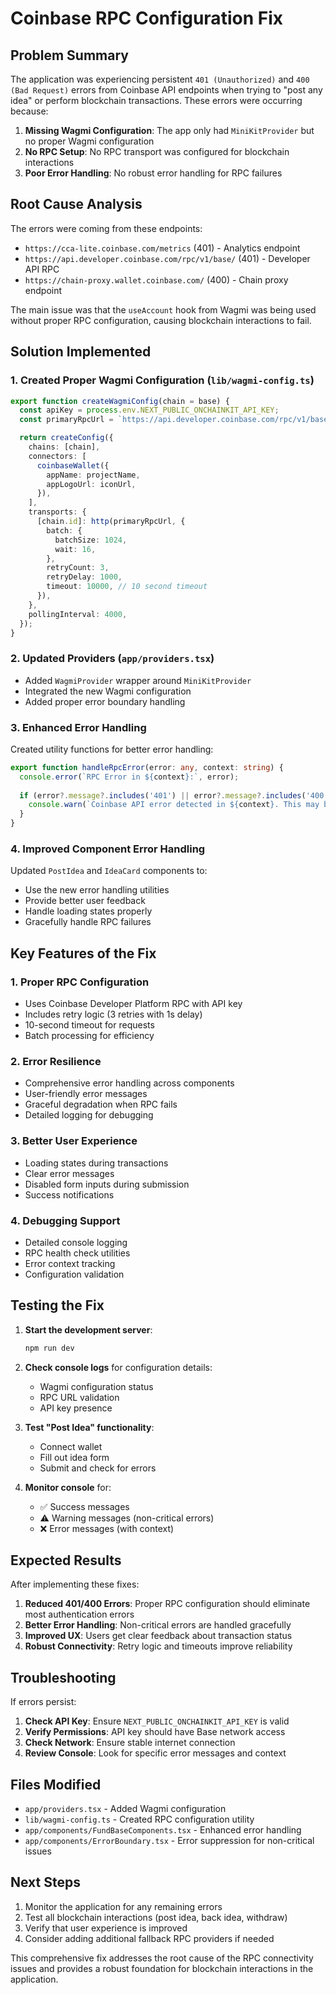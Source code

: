 # Coinbase RPC Configuration Fix

## Problem Summary

The application was experiencing persistent `401 (Unauthorized)` and `400 (Bad Request)` errors from Coinbase API endpoints when trying to "post any idea" or perform blockchain transactions. These errors were occurring because:

1. **Missing Wagmi Configuration**: The app only had `MiniKitProvider` but no proper Wagmi configuration
2. **No RPC Setup**: No RPC transport was configured for blockchain interactions
3. **Poor Error Handling**: No robust error handling for RPC failures

## Root Cause Analysis

The errors were coming from these endpoints:
- `https://cca-lite.coinbase.com/metrics` (401) - Analytics endpoint
- `https://api.developer.coinbase.com/rpc/v1/base/` (401) - Developer API RPC
- `https://chain-proxy.wallet.coinbase.com/` (400) - Chain proxy endpoint

The main issue was that the `useAccount` hook from Wagmi was being used without proper RPC configuration, causing blockchain interactions to fail.

## Solution Implemented

### 1. Created Proper Wagmi Configuration (`lib/wagmi-config.ts`)

```typescript
export function createWagmiConfig(chain = base) {
  const apiKey = process.env.NEXT_PUBLIC_ONCHAINKIT_API_KEY;
  const primaryRpcUrl = `https://api.developer.coinbase.com/rpc/v1/base/${apiKey}`;

  return createConfig({
    chains: [chain],
    connectors: [
      coinbaseWallet({
        appName: projectName,
        appLogoUrl: iconUrl,
      }),
    ],
    transports: {
      [chain.id]: http(primaryRpcUrl, {
        batch: {
          batchSize: 1024,
          wait: 16,
        },
        retryCount: 3,
        retryDelay: 1000,
        timeout: 10000, // 10 second timeout
      }),
    },
    pollingInterval: 4000,
  });
}
```

### 2. Updated Providers (`app/providers.tsx`)

- Added `WagmiProvider` wrapper around `MiniKitProvider`
- Integrated the new Wagmi configuration
- Added proper error boundary handling

### 3. Enhanced Error Handling

Created utility functions for better error handling:

```typescript
export function handleRpcError(error: any, context: string) {
  console.error(`RPC Error in ${context}:`, error);
  
  if (error?.message?.includes('401') || error?.message?.includes('400')) {
    console.warn(`Coinbase API error detected in ${context}. This may be due to API key permissions or rate limiting.`);
  }
}
```

### 4. Improved Component Error Handling

Updated `PostIdea` and `IdeaCard` components to:
- Use the new error handling utilities
- Provide better user feedback
- Handle loading states properly
- Gracefully handle RPC failures

## Key Features of the Fix

### 1. **Proper RPC Configuration**
- Uses Coinbase Developer Platform RPC with API key
- Includes retry logic (3 retries with 1s delay)
- 10-second timeout for requests
- Batch processing for efficiency

### 2. **Error Resilience**
- Comprehensive error handling across components
- User-friendly error messages
- Graceful degradation when RPC fails
- Detailed logging for debugging

### 3. **Better User Experience**
- Loading states during transactions
- Clear error messages
- Disabled form inputs during submission
- Success notifications

### 4. **Debugging Support**
- Detailed console logging
- RPC health check utilities
- Error context tracking
- Configuration validation

## Testing the Fix

1. **Start the development server**:
   ```bash
   npm run dev
   ```

2. **Check console logs** for configuration details:
   - Wagmi configuration status
   - RPC URL validation
   - API key presence

3. **Test "Post Idea" functionality**:
   - Connect wallet
   - Fill out idea form
   - Submit and check for errors

4. **Monitor console** for:
   - ✅ Success messages
   - ⚠️ Warning messages (non-critical errors)
   - ❌ Error messages (with context)

## Expected Results

After implementing these fixes:

1. **Reduced 401/400 Errors**: Proper RPC configuration should eliminate most authentication errors
2. **Better Error Handling**: Non-critical errors are handled gracefully
3. **Improved UX**: Users get clear feedback about transaction status
4. **Robust Connectivity**: Retry logic and timeouts improve reliability

## Troubleshooting

If errors persist:

1. **Check API Key**: Ensure `NEXT_PUBLIC_ONCHAINKIT_API_KEY` is valid
2. **Verify Permissions**: API key should have Base network access
3. **Check Network**: Ensure stable internet connection
4. **Review Console**: Look for specific error messages and context

## Files Modified

- `app/providers.tsx` - Added Wagmi configuration
- `lib/wagmi-config.ts` - Created RPC configuration utility
- `app/components/FundBaseComponents.tsx` - Enhanced error handling
- `app/components/ErrorBoundary.tsx` - Error suppression for non-critical issues

## Next Steps

1. Monitor the application for any remaining errors
2. Test all blockchain interactions (post idea, back idea, withdraw)
3. Verify that user experience is improved
4. Consider adding additional fallback RPC providers if needed

This comprehensive fix addresses the root cause of the RPC connectivity issues and provides a robust foundation for blockchain interactions in the application. 